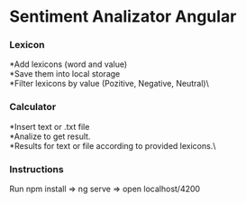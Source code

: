 # Sentiment Analizator Angular
### Lexicon
*Add lexicons (word and value)\
*Save them into local storage\
*Filter lexicons by value (Pozitive, Negative, Neutral)\

### Calculator
*Insert text or .txt file\
*Analize to get result.\
*Results for text or file according to provided lexicons.\

### Instructions
Run npm install =>  ng serve => open localhost/4200
